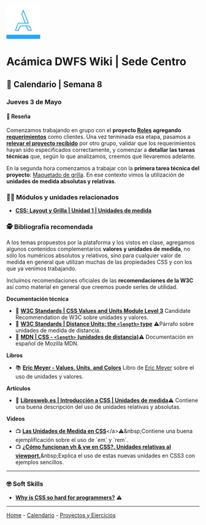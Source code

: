 <img src="/assets/acamica.jpg">

# Acámica DWFS Wiki | Sede Centro

## 📅 Calendario | Semana 8

### Jueves 3 de Mayo

#### 🔴 Reseña

Comenzamos trabajando en grupo con el **proyecto [Roles](/roles/roles.md) agregando [requerimientos](/roles/definicion-de-requerimientos.md)** como clientes. Una vez terminada esa etapa, pasamos a **[relevar el proyecto recibido](/roles/01-relevamiento-de-requerimientos.md)** por otro grupo, validar que los requerimientos hayan sido especificados correctamente, y comenzar a **detallar las tareas técnicas** que, según lo que analizamos, creemos que llevaremos adelante.

En la segunda hora comenzamos a trabajar con la **primera tarea técnica del proyecto**: [Maquetado de grilla](/roles/maquetado-de-grilla.md). En ese contexto vimos la utilización de **unidades de medida absolutas y relativas**.

### 👩‍💻 Módulos y unidades relacionados

* [**CSS: Layout y Grilla | Unidad 1 | Unidades de medida**](https://www.acamica.com/clases/3987/css-layout-grilla/introduccion-a-unidades-de-medida)

### 🕵️ Bibliografía recomendada

A los temas propuestos por la plataforma y los vistos en clase, agregamos algunos contenidos complementarios **valores y unidades de medida**, no sólo los numéricos absolutos y relativos, sino para cualquier valor de medida en general que utilizan muchas de las propiedades CSS y con los que ya venimos trabajando.

Incluímos recomendaciones oficiales de las **recomendaciones de la W3C** así como material en general que creemos puede serles de utilidad.

**Documentación técnica**

* 📄&nbsp;[**W3C Standards | CSS Values and Units Module Level 3**](https://www.w3.org/TR/css-values/)&nbsp;Candidate Recommendation de W3C sobre unidades y valores.
* 📄&nbsp;[**W3C Standards | Distance Units: the `<length>` type**](https://www.w3.org/TR/css-values/#lengths)&nbsp;⚠️Párrafo sobre unidades de medida de distancia.
* 📄&nbsp;[**MDN | CSS - `<length>` (unidades de distancia)**](https://developer.mozilla.org/es/docs/Web/CSS/length)⚠️&nbsp;Documentación en español de Mozilla MDN.

**Libros**

* 📚&nbsp;[**Eric Meyer - Values, Units, and Colors**](http://shop.oreilly.com/product/0636920027621.do)&nbsp;Libro de [Eric Meyer](https://meyerweb.com/) sobre el uso de unidades y valores.

**Artículos** 

* 📰&nbsp;[**Librosweb.es | Introducción a CSS | Unidades de medida**](http://librosweb.es/libro/css/capitulo_3/unidades_de_medida.html)⚠️&nbsp;Contiene una buena descripción del uso de unidades relativas y absolutas.

**Videos**

* 📺&nbsp;[**Las Unidades de Medida en CSS**](https://www.youtube.com/watch?v=55aWwVGEae4")</a>⚠️&nbsp;Contiene una buena ejemplificación sobre el uso de `em` y `rem`.
* 📺&nbsp;[**¿Cómo funcionan vh & vw en CSS?. Unidades relativas al viewport.**](https://www.youtube.com/watch?v=D6gQJB0D2g8")&nbsp;Explica el uso de estas nuevas unidades en CSS3 con ejemplos sencillos.

<!--
#### 🏋 Ejercicios

*  -->

---

### 🤓 Soft Skills

* [**Why is CSS so hard for programmers?**](https://medium.com/@Cryptacular/why-is-css-so-hard-for-programmers-a10d7e282620) ⚠️

----

[Home](/readme.md) - [Calendario](/semanas/calendario.md) - [Proyectos y Ejercicios](/proyectos-y-ejercicios.md)